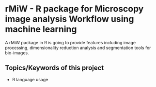 # rMiW - R package for Microscopy image analysis Workflow using machine learning

A rMiW package in R is going to provide features including image processing, dimensionality reduction analysis and segmentation tools for bio-images.

## Topics/Keywords of this project
- R language usage